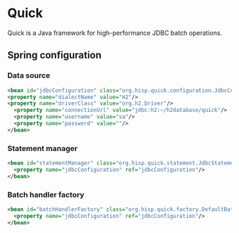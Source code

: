 # Quick

Quick is a Java framework for high-performance JDBC batch operations.

## Spring configuration

### Data source

```xml
<bean id="jdbcConfiguration" class="org.hisp.quick.configuration.JdbcConfigurationFactoryBean">
<property name="dialectName" value="H2"/>
<property name="driverClass" value="org.h2.Driver"/>
  <property name="connectionUrl" value="jdbc:h2:~/h2database/quick"/>
  <property name="username" value="sa"/>
  <property name="password" value=""/>
</bean>
```

### Statement manager

```xml
<bean id="statementManager" class="org.hisp.quick.statement.JdbcStatementManager">
  <property name="jdbcConfiguration" ref="jdbcConfiguration"/>
</bean>
```

### Batch handler factory

```xml
<bean id="batchHandlerFactory" class="org.hisp.quick.factory.DefaultBatchHandlerFactory">
  <property name="jdbcConfiguration" ref="jdbcConfiguration"/>
</bean>
```
